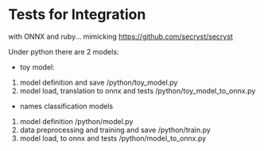 
# Tests for Integration
with ONNX and ruby... mimicking https://github.com/secryst/secryst

Under python there are 2 models:

* toy model:
1. model definition and save /python/toy_model.py
2. model load, translation to onnx and tests /python/toy_model_to_onnx.py
* names classification models
1. model definition /python/model.py
2. data preprocessing and training and save  /python/train.py
3. model load,  to onnx and tests  /python/model_to_onnx.py
